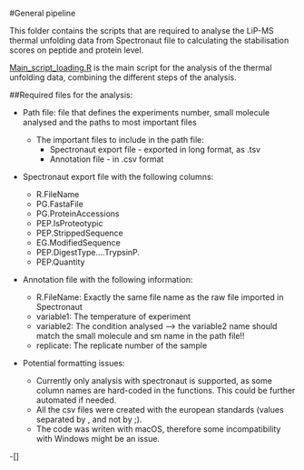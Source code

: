 #General pipeline

This folder contains the scripts that are required to analyse the LiP-MS thermal unfolding data from Spectronaut file to calculating the stabilisation scores on peptide and protein level.

[Main_script_loading.R](Main_script_loading.R) is the main script for the analysis of the thermal unfolding data, combining the different steps of the analysis.

##Required files for the analysis:
  - Path file: file that defines the experiments number, small molecule analysed and the paths to most important files
    - The important files to include in the path file:
      - Spectronaut export file - exported in long format, as .tsv
      - Annotation file - in .csv format
      
  - Spectronaut export file with the following columns:
    - R.FileName
    - PG.FastaFile
    - PG.ProteinAccessions
    - PEP.IsProteotypic
    - PEP.StrippedSequence
    - EG.ModifiedSequence
    - PEP.DigestType....TrypsinP.
    - PEP.Quantity
    
  - Annotation file with the following information:
    - R.FileName: Exactly the same file name as the raw file imported in Spectronaut
    - variable1: The temperature of experiment
    - variable2: The condition analysed --> the variable2 name should match the small molecule and sm name in the path file!!
    - replicate: The replicate number of the sample
  
  - Potential formatting issues:
    - Currently only analysis with spectronaut is supported, as some column names are hard-coded in the functions. This could be further automated if needed.
    - All the csv files were created with the european standards (values separated by , and not by ;).
    - The code was writen with macOS, therefore some incompatibility with Windows might be an issue.
    
    
  
  
    

  -[]
